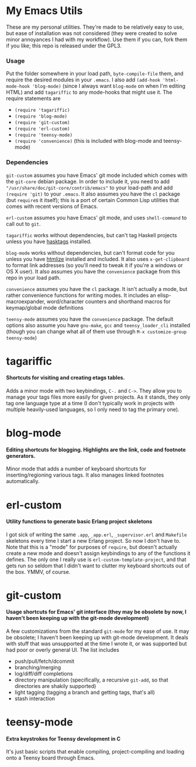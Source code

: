 My Emacs Utils
==============

These are my personal utilities. They're made to be relatively easy to use, but ease of installation was not considered (they were created to solve minor annoyances I had with my workflow). Use them if you can, fork them if you like; this repo is released under the GPL3.

### Usage 

Put the folder somewhere in your load path, `byte-compile-file` them, and require the desired modules in your `.emacs`. I also add `(add-hook 'html-mode-hook 'blog-mode)` (since I always want `blog-mode` on when I'm editing HTML) and add `tagariffic` to any mode-hooks that might use it. The require statements are

 - `(require 'tagariffic)`
 - `(require 'blog-mode)`
 - `(require 'git-custom)`
 - `(require 'erl-custom)`
 - `(require 'teensy-mode)`
 - `(require 'convenience)` (this is included with blog-mode and teensy-mode)

### Dependencies

`git-custom` assumes you have Emacs' git mode included which comes with the `git-core` debian package. In order to include it, you need to add `"/usr/share/doc/git-core/contrib/emacs"` to your load-path and add `(require 'git)` to your `.emacs`. It also assumes you have the `cl` package (but `require`s it itself); this is a port of certain Common Lisp utilities that comes with recent versions of Emacs.

`erl-custom` assumes you have Emacs' git mode, and uses `shell-command` to call out to `git`.

`tagariffic` works without dependencies, but can't tag Haskell projects unless you have [hasktags](http://hackage.haskell.org/package/hasktags) installed.

`blog-mode` works without dependencies, but can't format code for you unless you have [htmlize](http://www.emacswiki.org/emacs/Htmlize) installed and included. It also uses `x-get-clipboard` to format link addresses (so you'll need to tweak it if you're a windows or OS X user). It also assumes you have the `convenience` package from this repo in your load path.

`convenience` assumes you have the `cl` package. It isn't actually a mode, but rather convenience functions for writing modes. It includes an elisp-macroexpander, word/character counters and shorthand macros for keymap/global mode definitions

`teensy-mode` assumes you have the `convenience` package. The default options also assume you have `gnu-make`, `gcc` and `teensy_loader_cli` installed (though you can change what all of them use through `M-x customize-group teensy-mode`)

# tagariffic

#### Shortcuts for visiting and creating etags tables.

Adds a minor mode with two keybindings, `C-.` and `C->`. They allow you to manage your tags files more easily for given projects. As it stands, they only tag one language type at a time (I don't typically work in projects with multiple heavily-used languages, so I only need to tag the primary one).

# blog-mode

#### Editing shortcuts for blogging. Highlights are the link, code and footnote generators.

Minor mode that adds a number of keyboard shortcuts for inserting/regioning various tags. It also manages linked footnotes automatically.

# erl-custom

#### Utility functions to generate basic Erlang project skeletons

I got sick of writing the same `.app`, `_app.erl`, `_supervisor.erl` and `Makefile` skeletons every time I start a new Erlang project. So now I don't have to. Note that this is a "mode" for purposes of `require`, but doesn't actually create a new mode and doesn't assign keybindings to any of the functions it defines. The only one I really use is `erl-custom-template-project`, and that gets run so seldom that I didn't want to clutter my keyboard shortcuts out of the box. YMMV, of course.

# git-custom

#### Usage shortcuts for Emacs' git interface (they may be obsolete by now, I haven't been keeping up with the git-mode development)

A few customizations from the standard `git-mode` for my ease of use. It may be obsolete; I haven't been keeping up with git-mode development. It deals with stuff that was unsupported at the time I wrote it, or was supported but had poor or overly general UI. The list includes 

 - push/pull/fetch/dcommit
 - branching/merging
 - log/diff/diff completions
 - directory manipulation (specifically, a recursive `git-add`, so that directories are shakily supported)
 - light tagging (tagging a branch and getting tags, that's all)
 - stash interaction
 
# teensy-mode

#### Extra keystrokes for Teensy development in C

It's just basic scripts that enable compiling, project-compiling and loading onto a Teensy board through Emacs. 
